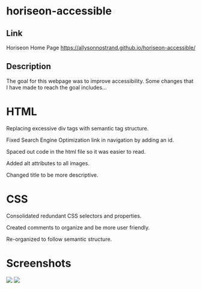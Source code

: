 # horiseon-accessible

## Link
Horiseon Home Page https://allysonnostrand.github.io/horiseon-accessible/

## Description

The goal for this webpage was to improve accessibility. Some changes that I have made to reach the goal includes...


# HTML
Replacing excessive div tags with semantic tag structure.

Fixed Search Engine Optimization link in navigation by adding an id. 

Spaced out code in the html file so it was easier to read. 

Added alt attributes to all images. 

Changed title to be more descriptive. 

# CSS
Consolidated redundant CSS selectors and properties.

Created comments to organize and be more user friendly.

Re-organized to follow semantic structure. 

# Screenshots 

<img src="\images\Horiseon-accessible sc 1.png">
<img src= "\images\Horiseon-accessible sc 2.png">